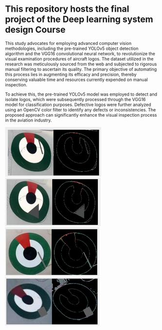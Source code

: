 # This repository hosts the final project of the Deep learning system design Course

This study advocates for employing advanced computer vision methodologies, including the pre-trained YOLOv5 object detection algorithm and the VGG16 convolutional neural network, to revolutionize the visual examination procedures of aircraft logos. The dataset utilized in the research was meticulously sourced from the web and subjected to rigorous manual filtering to ascertain its quality. The primary objective of automating this process lies in augmenting its efficacy and precision, thereby conserving valuable time and resources currently expended on manual inspection.

To achieve this, the pre-trained YOLOv5 model was employed to detect and isolate logos, which were subsequently processed through the VGG16 model for classification purposes. Defective logos were further analyzed using an OpenCV color filter to identify any defects or inconsistencies. The proposed approach can significantly enhance the visual inspection process in the aviation industry.


![Image](result1.png)
![Image](result2.png)
![Image](result3.png)
![Image](result4.png)